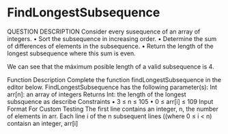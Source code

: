 # FindLongestSubsequence

QUESTION DESCRIPTION
Consider every susequence of an array of integers.
• Sort the subsequence in increasing order.
• Determine the sum of differences of elements in the subsequence.
• Return the length of the longest subsequence where this sum is even.

We can see that the máximum posible length of a valid subsequence is 4.

Function Description
Complete the function findLongestSubsequence in the editor below.
FindLongestSubsequence has the following parameter(s):
Int arr[n]: an array of integers
Returns
Int: the length of the longest subsquence as describe
Constraints
• 3 ≤ n ≤ 105
• 0 ≤ arr[i] ≤ 109
Input Format For Custom Testing
The first line contains an integer, n, the number of elements in arr.
Each line i of the n subsequent lines ((where 0 ≤ i < n) contaisn an integer, arr[i]
